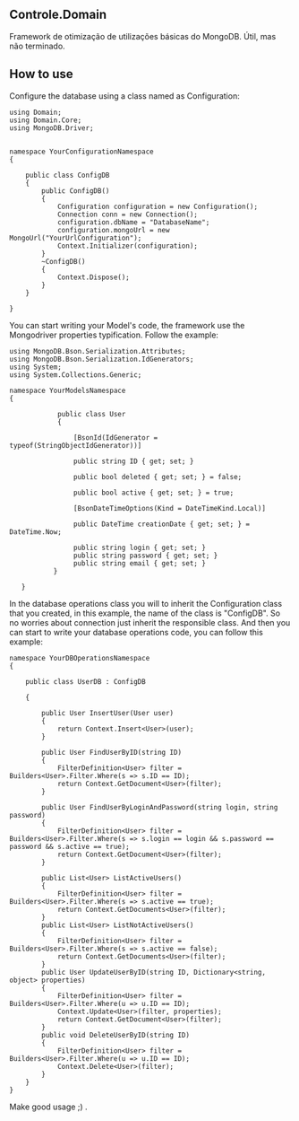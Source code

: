 ## Controle.Domain
Framework de otimização de utilizações básicas do MongoDB. Útil, mas não terminado.


## How to use


Configure the database using a class named as Configuration:


    using Domain;
    using Domain.Core;
    using MongoDB.Driver;


    namespace YourConfigurationNamespace
    {

        public class ConfigDB
        {
            public ConfigDB()
            {
                Configuration configuration = new Configuration();
                Connection conn = new Connection();
                configuration.dbName = "DatabaseName";
                configuration.mongoUrl = new MongoUrl("YourUrlConfiguration");
                Context.Initializer(configuration);
            }
            ~ConfigDB()
            {
                Context.Dispose();
            }
        }
    
    }



You can start writing your Model's code, the framework use the Mongodriver properties typification. Follow the example:



    using MongoDB.Bson.Serialization.Attributes;
    using MongoDB.Bson.Serialization.IdGenerators;
    using System;
    using System.Collections.Generic;

    namespace YourModelsNamespace
    {

                public class User
                {

                    [BsonId(IdGenerator = typeof(StringObjectIdGenerator))]

                    public string ID { get; set; }

                    public bool deleted { get; set; } = false;

                    public bool active { get; set; } = true;

                    [BsonDateTimeOptions(Kind = DateTimeKind.Local)]

                    public DateTime creationDate { get; set; } = DateTime.Now;

                    public string login { get; set; }
                    public string password { get; set; }
                    public string email { get; set; }
               }

       }


In the database operations class you will to inherit the Configuration class that you created, in this example, the name of the class
is "ConfigDB". So no worries about connection just inherit the responsible class.
And then you can start to write your database operations code, you can follow this example:


    namespace YourDBOperationsNamespace
    {

        public class UserDB : ConfigDB

        {

            public User InsertUser(User user)
            {
                return Context.Insert<User>(user);
            }

            public User FindUserByID(string ID)
            {
                FilterDefinition<User> filter = Builders<User>.Filter.Where(s => s.ID == ID);
                return Context.GetDocument<User>(filter);
            }

            public User FindUserByLoginAndPassword(string login, string password)
            {
                FilterDefinition<User> filter = Builders<User>.Filter.Where(s => s.login == login && s.password == password && s.active == true);
                return Context.GetDocument<User>(filter);
            }

            public List<User> ListActiveUsers()
            {
                FilterDefinition<User> filter = Builders<User>.Filter.Where(s => s.active == true);
                return Context.GetDocuments<User>(filter);
            }
            public List<User> ListNotActiveUsers()
            {
                FilterDefinition<User> filter = Builders<User>.Filter.Where(s => s.active == false);
                return Context.GetDocuments<User>(filter);
            }
            public User UpdateUserByID(string ID, Dictionary<string, object> properties)
            {
                FilterDefinition<User> filter = Builders<User>.Filter.Where(u => u.ID == ID);
                Context.Update<User>(filter, properties);
                return Context.GetDocument<User>(filter);
            }
            public void DeleteUserByID(string ID)
            {
                FilterDefinition<User> filter = Builders<User>.Filter.Where(u => u.ID == ID);
                Context.Delete<User>(filter);
            }
        }
    }



Make good usage ;) .
